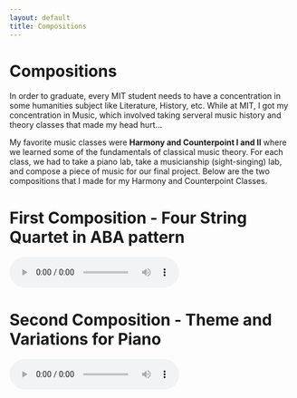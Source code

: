 ```yaml
---
layout: default
title: Compositions
---
```

# Compositions
In order to graduate, every MIT student needs to have a concentration in
some humanities subject like Literature, History, etc. While at MIT, I 
got my concentration in Music, which involved taking serveral music history
and theory classes that made my head hurt...

My favorite music classes were **Harmony and Counterpoint I and II** where
we learned some of the fundamentals of classical music theory. For each
class, we had to take a piano lab, take a musicianship (sight-singing) lab, 
and compose a piece of music for our final project. Below are the two
compositions that I made for my Harmony and Counterpoint Classes.

# First Composition - Four String Quartet in ABA pattern
<audio controls>
  <source src="21M.301_Final_Project.ogg" type="audio/ogg">
  <source src="21M.301_Final_Project.mp3" type="audio/mpeg">
Your browser does not support the audio element.
</audio>

# Second Composition - Theme and Variations for Piano
<audio controls>
  <source src="21M.302_Final_Project.ogg" type="audio/ogg">
  <source src="21M.302_Final_Project.mp3" type="audio/mpeg">
Your browser does not support the audio element.
</audio>